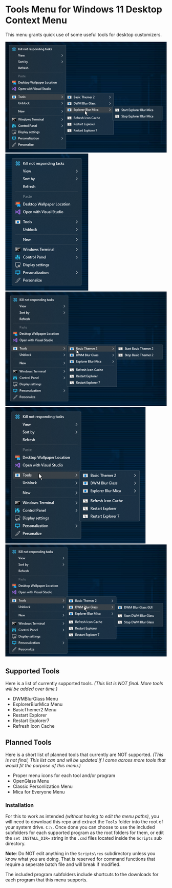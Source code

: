 # Tools Menu for Windows 11 Desktop Context Menu
This menu grants quick use of some useful tools for desktop customizers.

![Preview][Preview1]
![Preview][Preview2]
![Preview][Preview3]
![Preview][Preview4]
![Preview][Preview5]

## Supported Tools
Here is a list of currently supported tools. *(This list is NOT final. More tools will be added over time.)*

- DWMBlurGlass Menu
- ExplorerBlurMica Menu
- BasicThemer2 Menu
- Restart Explorer
- Restart Explorer7
- Refresh Icon Cache

## Planned Tools
Here is a short list of planned tools that currently are NOT supported. *(This is not final, This list can and wil be updated if I come across more tools that would fit the purpose of this menu.)*

- Proper menu icons for each tool and/or program
- OpenGlass Menu
- Classic Personlization Menu
- Mica for Everyone Menu

### Installation
For this to work as intended *(without having to edit the menu paths)*, you will need to download this repo and extract the `Tools` folder into the root of your system drive. `C:\`. Once done you can choose to use the included subfolders for each supported program as the root folders for them, or edit the `set INSTALL_DIR=` string in the `.cmd` files located inside the `Scripts` sub directory.

**Note**: Do NOT edit anything in the `Scripts\res` subdirectory unless you know what you are doing. That is reserved for command functions that require a seperate batch file and will break if modified.

The included program subfolders include shortcuts to the downloads for each program that this menu supports.



[Preview1]: Previews/0uLvdoetXF.png
[Preview2]: Previews/5UrAFehhQu.png
[Preview3]: Previews/u7AmsWaw9t.png
[Preview4]: Previews/zQGJDKer7L.png
[Preview5]: Previews/Dqnb1pLaD4.png